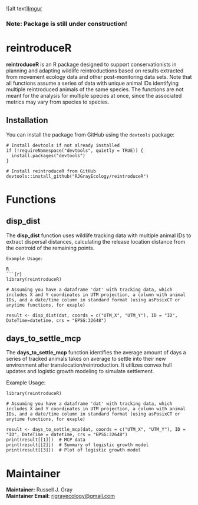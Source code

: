 ![alt text][Imgur](https://imgur.com/zWHQhuU)

### Note: Package is still under construction!


# reintroduceR

**reintroduceR** is an R package designed to support conservationists in planning and adapting wildlife reintroductions based on results extracted from movement ecology data and other post-monitoring data sets. Note that all functions assume a series of data with unique animal IDs identifying multiple reintroduced animals of the same species. The functions are not meant for the analysis for multiple species at once, since the associated metrics may vary from species to species.

## Installation

You can install the package from GitHub using the `devtools` package:

```{r}
# Install devtools if not already installed
if (!requireNamespace("devtools", quietly = TRUE)) {
  install.packages("devtools")
}

# Install reintroduceR from GitHub
devtools::install_github("RJGrayEcology/reintroduceR")
```
# Functions
## disp_dist
The **disp_dist** function uses wildlife tracking data with multiple animal IDs to extract dispersal distances, calculating the release location distance from the centroid of the remaining points.
```{r}
Example Usage:

R
```{r}
library(reintroduceR)

# Assuming you have a dataframe 'dat' with tracking data, which includes X and Y coordinates in UTM projection, a column with animal IDs, and a date/time column in standard format (using asPosixCT or anytime functions, for exaple)

result <- disp_dist(dat, coords = c("UTM_X", "UTM_Y"), ID = "ID", DateTime=datetime, crs = "EPSG:32648")
```
## days_to_settle_mcp

The **days_to_settle_mcp** function identifies the average amount of days a series of tracked animals takes on average to settle into their new environment after translocation/reintroduction. It utilizes convex hull updates and logistic growth modeling to simulate settlement.

Example Usage:

```{r}
library(reintroduceR)

# Assuming you have a dataframe 'dat' with tracking data, which includes X and Y coordinates in UTM projection, a column with animal IDs, and a date/time column in standard format (using asPosixCT or anytime functions, for exaple)

result <- days_to_settle_mcp(dat, coords = c("UTM_X", "UTM_Y"), ID = "ID", DateTime = datetime, crs = "EPSG:32648")
print(result[[1]])  # MCP data
print(result[[2]])  # Summary of logistic growth model
print(result[[3]])  # Plot of logistic growth model
```

# Maintainer
**Maintainer:** Russell J. Gray <br>
**Maintainer Email:** rjgrayecology@gmail.com
